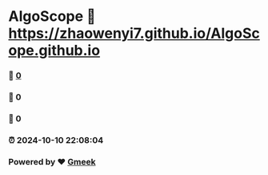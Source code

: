 # AlgoScope :link: https://zhaowenyi7.github.io/AlgoScope.github.io 
### :page_facing_up: [0](https://zhaowenyi7.github.io/AlgoScope.github.io/tag.html) 
### :speech_balloon: 0 
### :hibiscus: 0 
### :alarm_clock: 2024-10-10 22:08:04 
### Powered by :heart: [Gmeek](https://github.com/Meekdai/Gmeek)
